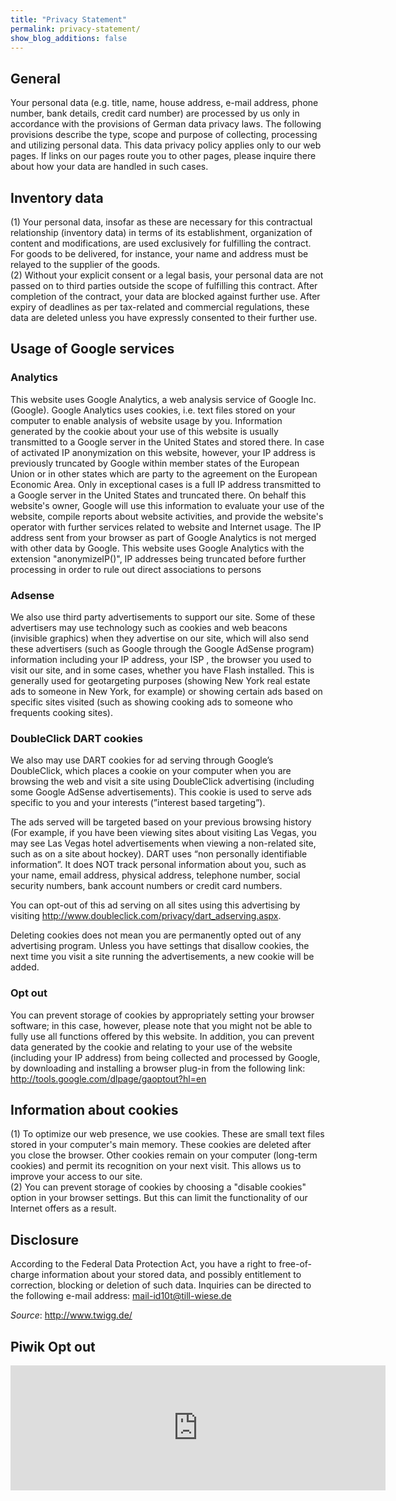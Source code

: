 ```yaml
---
title: "Privacy Statement"
permalink: privacy-statement/
show_blog_additions: false
---
```

## General
Your personal data (e.g. title, name, house address, e-mail address, phone number, bank details, credit card number) are processed by us only in accordance with the provisions of German data privacy laws. The following provisions describe the type, scope and purpose of collecting, processing and utilizing personal data. This data privacy policy applies only to our web pages. If links on our pages route you to other pages, please inquire there about how your data are handled in such cases.

## Inventory data
(1) Your personal data, insofar as these are necessary for this contractual relationship (inventory data) in terms of its establishment, organization of content and modifications, are used exclusively for fulfilling the contract. For goods to be delivered, for instance, your name and address must be relayed to the supplier of the goods.  
(2) Without your explicit consent or a legal basis, your personal data are not passed on to third parties outside the scope of fulfilling this contract. After completion of the contract, your data are blocked against further use. After expiry of deadlines as per tax-related and commercial regulations, these data are deleted unless you have expressly consented to their further use.

## Usage of Google services

### Analytics
This website uses Google Analytics, a web analysis service of Google Inc. (Google). Google Analytics uses cookies, i.e. text files stored on your computer to enable analysis of website usage by you. Information generated by the cookie about your use of this website is usually transmitted to a Google server in the United States and stored there. In case of activated IP anonymization on this website, however, your IP address is previously truncated by Google within member states of the European Union or in other states which are party to the agreement on the European Economic Area. Only in exceptional cases is a full IP address transmitted to a Google server in the United States and truncated there. On behalf this website's owner, Google will use this information to evaluate your use of the website, compile reports about website activities, and provide the website's operator with further services related to website and Internet usage. The IP address sent from your browser as part of Google Analytics is not merged with other data by Google.
This website uses Google Analytics with the extension &quot;anonymizeIP()&quot;, IP addresses being truncated before further processing in order to rule out direct associations to persons

### Adsense
We also use third party advertisements to support our site. Some of these advertisers may use technology such as cookies and web beacons (invisible graphics) when they advertise on our site, which will also send these advertisers (such as Google through the Google AdSense program) information including your IP address, your ISP , the browser you used to visit our site, and in some cases, whether you have Flash installed. This is generally used for geotargeting purposes (showing New York real estate ads to someone in New York, for example) or showing certain ads based on specific sites visited (such as showing cooking ads to someone who frequents cooking sites).

### DoubleClick DART cookies
We also may use DART cookies for ad serving through Google’s DoubleClick, which places a cookie on your computer when you are browsing the web and visit a site using DoubleClick advertising (including some Google AdSense advertisements). This cookie is used to serve ads specific to you and your interests (”interest based targeting”).

The ads served will be targeted based on your previous browsing history (For example, if you have been viewing sites about visiting Las Vegas, you may see Las Vegas hotel advertisements when viewing a non-related site, such as on a site about hockey). DART uses “non personally identifiable information”. It does NOT track personal information about you, such as your name, email address, physical address, telephone number, social security numbers, bank account numbers or credit card numbers.

You can opt-out of this ad serving on all sites using this advertising by visiting <a href="http://www.doubleclick.com/privacy/dart_adserving.aspx" target="_blank">http://www.doubleclick.com/privacy/dart_adserving.aspx</a>.

Deleting cookies does not mean you are permanently opted out of any advertising program. Unless you have settings that disallow cookies, the next time you visit a site running the advertisements, a new cookie will be added.

### Opt out
You can prevent storage of cookies by appropriately setting your browser software; in this case, however, please note that you might not be able to fully use all functions offered by this website. In addition, you can prevent data generated by the cookie and relating to your use of the website (including your IP address) from being collected and processed by Google, by downloading and installing a browser plug-in from the following link: <a href="http://tools.google.com/dlpage/gaoptout?hl=en" target="_blank">http://tools.google.com/dlpage/gaoptout?hl=en</a>


## Information about cookies
(1) To optimize our web presence, we use cookies. These are small text files stored in your computer's main memory. These cookies are deleted after you close the browser. Other cookies remain on your computer (long-term cookies) and permit its recognition on your next visit. This allows us to improve your access to our site.  
(2) You can prevent storage of cookies by choosing a &quot;disable cookies&quot; option in your browser settings. But this can limit the functionality of our Internet offers as a result.
## Disclosure
According to the Federal Data Protection Act, you have a right to free-of-charge information about your stored data, and possibly entitlement to correction, blocking or deletion of such data. Inquiries can be directed to the following e-mail address: <a href="mailto:mail-id10t@till-wiese.de">mail-id10t@till-wiese.de</a>

*Source*: <a href="http://www.twigg.de/" target="_blank" rel="nofollow">http://www.twigg.de/</a>

## Piwik Opt out
 <iframe style="border: 0; height: 200px; width: 600px;" src="https://piwik.tillwiese.de/index.php?module=CoreAdminHome&action=optOut&language=en"></iframe>
